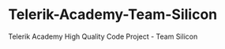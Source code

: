 Telerik-Academy-Team-Silicon
============================

Telerik Academy High Quality Code Project - Team Silicon